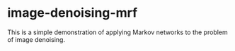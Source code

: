 # image-denoising-mrf
This is a simple demonstration of applying Markov networks to the problem of image denoising.

